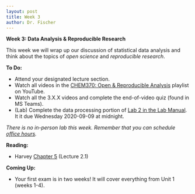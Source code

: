 ```yaml
---
layout: post
title: Week 3
author: Dr. Fischer
---
```


**Week 3: Data Analysis & Reproducible Research**

This week we will wrap up our discussion of statistical data analysis and think about the topics of *open science* and *reproducible research*.

**To Do:**

- Attend your designated lecture section.
- Watch all videos in the [CHEM370: Open & Reproducible Analysis](hhttps://www.youtube.com/playlist?list=PLDWboTZnRm5sF3hkjESXw1EpeI5Q4gbSC) playlist on YouTube.
- Watch all the 3.X.X videos and complete the end-of-video quiz (found in MS Teams).
- (Lab) Complete the data processing portion of [Lab 2 in the Lab Manual]({{site.url}}/chem370/lab-manual/gas-chromatography-with-thermal-conductivity-detection-gc-tcd.html).  It it due Wednesday 2020-09-09 at midnight.

*There is no in-person lab this week. Remember that you can schedule [office hours](https://calendly.com/drfischer/office-hours?back=1&month=2020-08).*

**Reading:**

- Harvey [Chapter 5](https://chem.libretexts.org/Bookshelves/Analytical_Chemistry/Book%3A_Analytical_Chemistry_2.1_%28Harvey%29/05%3A_Standardizing_Analytical_Methods) (Lecture 2.1)

**Coming Up:**

- Your first exam is in two weeks!  It will cover everything from Unit 1 (weeks 1-4).
